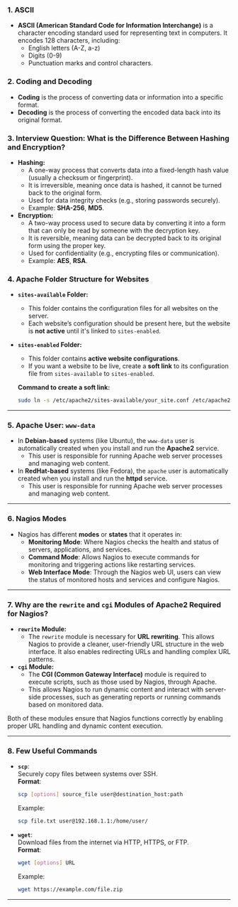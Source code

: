 ### **1. ASCII**

- **ASCII (American Standard Code for Information Interchange)** is a character encoding standard used for representing text in computers. It encodes 128 characters, including:
    - English letters (A-Z, a-z)
    - Digits (0-9)
    - Punctuation marks and control characters.

### **2. Coding and Decoding**

- **Coding** is the process of converting data or information into a specific format.
- **Decoding** is the process of converting the encoded data back into its original format.

### **3. Interview Question: What is the Difference Between Hashing and Encryption?**

- **Hashing:**
    - A one-way process that converts data into a fixed-length hash value (usually a checksum or fingerprint).
    - It is irreversible, meaning once data is hashed, it cannot be turned back to the original form.
    - Used for data integrity checks (e.g., storing passwords securely).
    - Example: **SHA-256**, **MD5**.
- **Encryption:**
    - A two-way process used to secure data by converting it into a form that can only be read by someone with the decryption key.
    - It is reversible, meaning data can be decrypted back to its original form using the proper key.
    - Used for confidentiality (e.g., encrypting files or communication).
    - Example: **AES**, **RSA**.

### **4. Apache Folder Structure for Websites**

- **`sites-available` Folder:**
    
    - This folder contains the configuration files for all websites on the server.
    - Each website’s configuration should be present here, but the website is **not active** until it's linked to `sites-enabled`.
- **`sites-enabled` Folder:**
    
    - This folder contains **active website configurations**.
    - If you want a website to be live, create a **soft link** to its configuration file from `sites-available` to `sites-enabled`.
    
    **Command to create a soft link:**
    
    ```bash
    sudo ln -s /etc/apache2/sites-available/your_site.conf /etc/apache2/sites-enabled/
    ```
    

---

### **5. Apache User: `www-data`**

- In **Debian-based** systems (like Ubuntu), the `www-data` user is automatically created when you install and run the **Apache2** service.
    - This user is responsible for running Apache web server processes and managing web content.
- In **RedHat-based** systems (like Fedora), the `apache` user is automatically created when you install and run the **httpd** service.
	- This user is responsible for running Apache web server processes and managing web content.

---

### **6. Nagios Modes**

- Nagios has different **modes** or **states** that it operates in:
    - **Monitoring Mode**: Where Nagios checks the health and status of servers, applications, and services.
    - **Command Mode**: Allows Nagios to execute commands for monitoring and triggering actions like restarting services.
    - **Web Interface Mode**: Through the Nagios web UI, users can view the status of monitored hosts and services and configure Nagios.

---

### **7. Why are the `rewrite` and `cgi` Modules of Apache2 Required for Nagios?**

- **`rewrite` Module:**
    - The `rewrite` module is necessary for **URL rewriting**. This allows Nagios to provide a cleaner, user-friendly URL structure in the web interface. It also enables redirecting URLs and handling complex URL patterns.
- **`cgi` Module:**
    - The **CGI (Common Gateway Interface)** module is required to execute scripts, such as those used by Nagios, through Apache.
    - This allows Nagios to run dynamic content and interact with server-side processes, such as generating reports or running commands based on monitored data.

Both of these modules ensure that Nagios functions correctly by enabling proper URL handling and dynamic content execution.

---

### **8. Few Useful Commands**

- **`scp`**:  
    Securely copy files between systems over SSH.  
    **Format**:
    
    ```bash
    scp [options] source_file user@destination_host:path
    ```
    
    Example:
    
    ```bash
    scp file.txt user@192.168.1.1:/home/user/
    ```
    
- **`wget`**:  
    Download files from the internet via HTTP, HTTPS, or FTP.  
    **Format**:
    
    ```bash
    wget [options] URL
    ```
    
    Example:
    
    ```bash
    wget https://example.com/file.zip
    ```

---